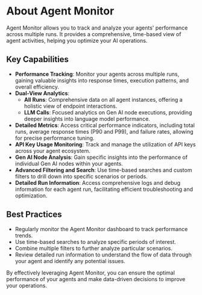  
# About Agent Monitor

 Agent Monitor allows you to track and analyze your agents' performance across multiple runs. It provides a comprehensive, time-based view of agent activities, helping you optimize your AI operations.

## Key Capabilities

* **Performance Tracking**: Monitor your agents across multiple runs, gaining valuable insights into response times, execution patterns, and overall efficiency.
* **Dual-View Analytics**:
    *  **All Runs**: Comprehensive data on all agent instances, offering a holistic view of endpoint interactions.
    *  **LLM Calls**: Focused analytics on Gen AI node executions, providing deeper insights into language model performance.
*  **Detailed Metrics**: Access critical performance indicators, including total runs, average response times (P90 and P99), and failure rates, allowing for precise performance tuning.
*  **API Key Usage Monitoring**: Track and manage the utilization of API keys across your agent ecosystem.
*  **Gen AI Node Analysis**: Gain specific insights into the performance of individual Gen AI nodes within your agents.
*  **Advanced Filtering and Search**: Use time-based searches and custom filters to drill down into specific scenarios or periods.
*  **Detailed Run Information**: Access comprehensive logs and debug information for each agent run, facilitating efficient troubleshooting and optimization.

## Best Practices

* Regularly monitor the Agent Monitor dashboard to track performance trends.
* Use time-based searches to analyze specific periods of interest.
* Combine multiple filters to further analyze particular scenarios.
* Review detailed run information to understand the flow of data through your agent and identify any potential issues.

By effectively leveraging Agent Monitor, you can ensure the optimal performance of your agents and make data-driven decisions to improve your operations.